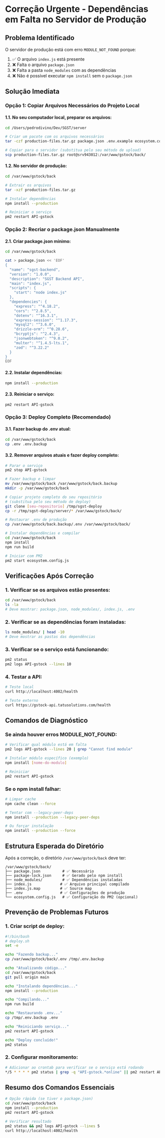 # Correção Urgente - Dependências em Falta no Servidor de Produção

## Problema Identificado
O servidor de produção está com erro `MODULE_NOT_FOUND` porque:
1. ✅ O arquivo `index.js` está presente
2. ❌ Falta o arquivo `package.json`
3. ❌ Falta a pasta `node_modules` com as dependências
4. ❌ Não é possível executar `npm install` sem o `package.json`

## Solução Imediata

### Opção 1: Copiar Arquivos Necessários do Projeto Local

#### 1.1. No seu computador local, preparar os arquivos:
```bash
cd /Users/pedrodivino/Dev/SGST/server

# Criar um pacote com os arquivos necessários
tar -czf production-files.tar.gz package.json .env.example ecosystem.config.js

# Copiar para o servidor (substitua pelo seu método de upload)
scp production-files.tar.gz root@srv943012:/var/www/gstock/back/
```

#### 1.2. No servidor de produção:
```bash
cd /var/www/gstock/back

# Extrair os arquivos
tar -xzf production-files.tar.gz

# Instalar dependências
npm install --production

# Reiniciar o serviço
pm2 restart API-gstock
```

### Opção 2: Recriar o package.json Manualmente

#### 2.1. Criar package.json mínimo:
```bash
cd /var/www/gstock/back

cat > package.json << 'EOF'
{
  "name": "sgst-backend",
  "version": "1.0.0",
  "description": "SGST Backend API",
  "main": "index.js",
  "scripts": {
    "start": "node index.js"
  },
  "dependencies": {
    "express": "^4.18.2",
    "cors": "^2.8.5",
    "dotenv": "^16.3.1",
    "express-session": "^1.17.3",
    "mysql2": "^3.6.0",
    "drizzle-orm": "^0.28.6",
    "bcryptjs": "^2.4.3",
    "jsonwebtoken": "^9.0.2",
    "multer": "^1.4.5-lts.1",
    "zod": "^3.22.2"
  }
}
EOF
```

#### 2.2. Instalar dependências:
```bash
npm install --production
```

#### 2.3. Reiniciar o serviço:
```bash
pm2 restart API-gstock
```

### Opção 3: Deploy Completo (Recomendado)

#### 3.1. Fazer backup do .env atual:
```bash
cd /var/www/gstock/back
cp .env .env.backup
```

#### 3.2. Remover arquivos atuais e fazer deploy completo:
```bash
# Parar o serviço
pm2 stop API-gstock

# Fazer backup e limpar
mv /var/www/gstock/back /var/www/gstock/back.backup
mkdir -p /var/www/gstock/back

# Copiar projeto completo do seu repositório
# (substitua pelo seu método de deploy)
git clone [seu-repositorio] /tmp/sgst-deploy
cp -r /tmp/sgst-deploy/server/* /var/www/gstock/back/

# Restaurar .env de produção
cp /var/www/gstock/back.backup/.env /var/www/gstock/back/

# Instalar dependências e compilar
cd /var/www/gstock/back
npm install
npm run build

# Iniciar com PM2
pm2 start ecosystem.config.js
```

## Verificações Após Correção

### 1. Verificar se os arquivos estão presentes:
```bash
cd /var/www/gstock/back
ls -la
# Deve mostrar: package.json, node_modules/, index.js, .env
```

### 2. Verificar se as dependências foram instaladas:
```bash
ls node_modules/ | head -10
# Deve mostrar as pastas das dependências
```

### 3. Verificar se o serviço está funcionando:
```bash
pm2 status
pm2 logs API-gstock --lines 10
```

### 4. Testar a API:
```bash
# Teste local
curl http://localhost:4002/health

# Teste externo
curl https://gstock-api.tatusolutions.com/health
```

## Comandos de Diagnóstico

### Se ainda houver erros MODULE_NOT_FOUND:
```bash
# Verificar qual módulo está em falta
pm2 logs API-gstock --lines 20 | grep "Cannot find module"

# Instalar módulo específico (exemplo)
npm install [nome-do-modulo]

# Reiniciar
pm2 restart API-gstock
```

### Se o npm install falhar:
```bash
# Limpar cache
npm cache clean --force

# Tentar com --legacy-peer-deps
npm install --production --legacy-peer-deps

# Ou forçar instalação
npm install --production --force
```

## Estrutura Esperada do Diretório

Após a correção, o diretório `/var/www/gstock/back` deve ter:
```
/var/www/gstock/back/
├── package.json          # ✅ Necessário
├── package-lock.json     # ✅ Gerado pelo npm install
├── node_modules/         # ✅ Dependências instaladas
├── index.js             # ✅ Arquivo principal compilado
├── index.js.map         # ✅ Source map
├── .env                 # ✅ Configurações de produção
└── ecosystem.config.js   # ✅ Configuração do PM2 (opcional)
```

## Prevenção de Problemas Futuros

### 1. Criar script de deploy:
```bash
#!/bin/bash
# deploy.sh
set -e

echo "Fazendo backup..."
cp /var/www/gstock/back/.env /tmp/.env.backup

echo "Atualizando código..."
cd /var/www/gstock/back
git pull origin main

echo "Instalando dependências..."
npm install --production

echo "Compilando..."
npm run build

echo "Restaurando .env..."
cp /tmp/.env.backup .env

echo "Reiniciando serviço..."
pm2 restart API-gstock

echo "Deploy concluído!"
pm2 status
```

### 2. Configurar monitoramento:
```bash
# Adicionar ao crontab para verificar se o serviço está rodando
*/5 * * * * pm2 status | grep -q "API-gstock.*online" || pm2 restart API-gstock
```

## Resumo dos Comandos Essenciais

```bash
# Opção rápida (se tiver o package.json)
cd /var/www/gstock/back
npm install --production
pm2 restart API-gstock

# Verificar resultado
pm2 status && pm2 logs API-gstock --lines 5
curl http://localhost:4002/health
```